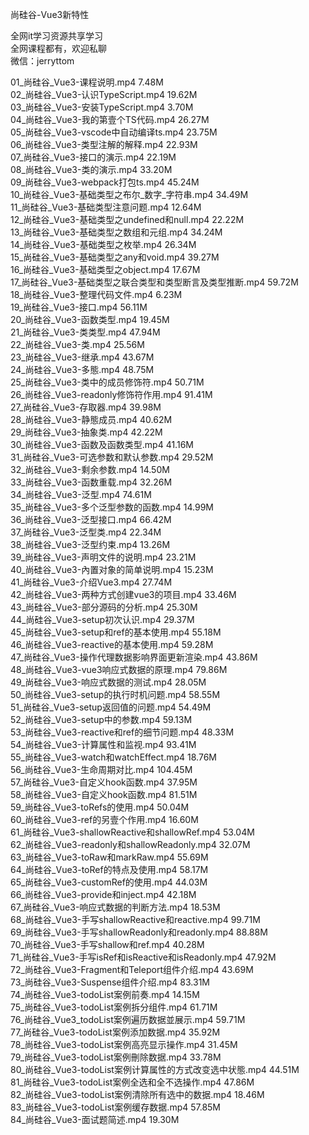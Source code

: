尚硅谷-Vue3新特性

全网it学习资源共享学习<br>全网课程都有，欢迎私聊<br>微信：jerryttom<br>

01_尚硅谷_Vue3-课程说明.mp4 7.48M<br> 02_尚硅谷_Vue3-认识TypeScript.mp4 19.62M<br> 03_尚硅谷_Vue3-安装TypeScript.mp4 3.70M<br> 04_尚硅谷_Vue3-我的第壹个TS代码.mp4 26.27M<br> 05_尚硅谷_Vue3-vscode中自动编译ts.mp4 23.75M<br> 06_尚硅谷_Vue3-类型注解的解释.mp4 22.93M<br> 07_尚硅谷_Vue3-接口的演示.mp4 22.19M<br> 08_尚硅谷_Vue3-类的演示.mp4 33.20M<br> 09_尚硅谷_Vue3-webpack打包ts.mp4 45.24M<br> 10_尚硅谷_Vue3-基础类型之布尔_数字_字符串.mp4 34.49M<br> 11_尚硅谷_Vue3-基础类型注意问题.mp4 12.64M<br> 12_尚硅谷_Vue3-基础类型之undefined和null.mp4 22.22M<br> 13_尚硅谷_Vue3-基础类型之数组和元组.mp4 34.24M<br> 14_尚硅谷_Vue3-基础类型之枚举.mp4 26.34M<br> 15_尚硅谷_Vue3-基础类型之any和void.mp4 39.27M<br> 16_尚硅谷_Vue3-基础类型之object.mp4 17.67M<br> 17_尚硅谷_Vue3-基础类型之联合类型和类型断言及类型推断.mp4 59.72M<br> 18_尚硅谷_Vue3-整理代码文件.mp4 6.23M<br> 19_尚硅谷_Vue3-接口.mp4 56.11M<br> 20_尚硅谷_Vue3-函数类型.mp4 19.45M<br> 21_尚硅谷_Vue3-类类型.mp4 47.94M<br> 22_尚硅谷_Vue3-类.mp4 25.56M<br> 23_尚硅谷_Vue3-继承.mp4 43.67M<br> 24_尚硅谷_Vue3-多態.mp4 48.75M<br> 25_尚硅谷_Vue3-类中的成员修饰符.mp4 50.71M<br> 26_尚硅谷_Vue3-readonly修饰符作用.mp4 91.41M<br> 27_尚硅谷_Vue3-存取器.mp4 39.98M<br> 28_尚硅谷_Vue3-静態成员.mp4 40.62M<br> 29_尚硅谷_Vue3-抽象类.mp4 42.22M<br> 30_尚硅谷_Vue3-函数及函数类型.mp4 41.16M<br> 31_尚硅谷_Vue3-可选参数和默认参数.mp4 29.52M<br> 32_尚硅谷_Vue3-剩余参数.mp4 14.50M<br> 33_尚硅谷_Vue3-函数重载.mp4 32.26M<br> 34_尚硅谷_Vue3-泛型.mp4 74.61M<br> 35_尚硅谷_Vue3-多个泛型参数的函数.mp4 14.99M<br> 36_尚硅谷_Vue3-泛型接口.mp4 66.42M<br> 37_尚硅谷_Vue3-泛型类.mp4 22.34M<br> 38_尚硅谷_Vue3-泛型约束.mp4 13.26M<br> 39_尚硅谷_Vue3-声明文件的说明.mp4 23.21M<br> 40_尚硅谷_Vue3-內置对象的简单说明.mp4 15.23M<br> 41_尚硅谷_Vue3-介绍Vue3.mp4 27.74M<br> 42_尚硅谷_Vue3-两种方式创建vue3的项目.mp4 33.46M<br> 43_尚硅谷_Vue3-部分源码的分析.mp4 25.30M<br> 44_尚硅谷_Vue3-setup初次认识.mp4 29.37M<br> 45_尚硅谷_Vue3-setup和ref的基本使用.mp4 55.18M<br> 46_尚硅谷_Vue3-reactive的基本使用.mp4 59.28M<br> 47_尚硅谷_Vue3-操作代理数据影响界面更新渲染.mp4 43.86M<br> 48_尚硅谷_Vue3-vue3响应式数据的原理.mp4 79.86M<br> 49_尚硅谷_Vue3-响应式数据的测试.mp4 28.05M<br> 50_尚硅谷_Vue3-setup的执行时机问题.mp4 58.55M<br> 51_尚硅谷_Vue3-setup返回值的问题.mp4 54.49M<br> 52_尚硅谷_Vue3-setup中的参数.mp4 59.13M<br> 53_尚硅谷_Vue3-reactive和ref的细节问题.mp4 48.33M<br> 54_尚硅谷_Vue3-计算属性和监视.mp4 93.41M<br> 55_尚硅谷_Vue3-watch和watchEffect.mp4 18.76M<br> 56_尚硅谷_Vue3-生命周期对比.mp4 104.45M<br> 57_尚硅谷_Vue3-自定义hook函数.mp4 37.95M<br> 58_尚硅谷_Vue3-自定义hook函数.mp4 81.51M<br> 59_尚硅谷_Vue3-toRefs的使用.mp4 50.04M<br> 60_尚硅谷_Vue3-ref的另壹个作用.mp4 16.60M<br> 61_尚硅谷_Vue3-shallowReactive和shallowRef.mp4 53.04M<br> 62_尚硅谷_Vue3-readonly和shallowReadonly.mp4 32.07M<br> 63_尚硅谷_Vue3-toRaw和markRaw.mp4 55.69M<br> 64_尚硅谷_Vue3-toRef的特点及使用.mp4 58.17M<br> 65_尚硅谷_Vue3-customRef的使用.mp4 44.03M<br> 66_尚硅谷_Vue3-provide和inject.mp4 42.18M<br> 67_尚硅谷_Vue3-响应式数据的判断方法.mp4 18.53M<br> 68_尚硅谷_Vue3-手写shallowReactive和reactive.mp4 99.71M<br> 69_尚硅谷_Vue3-手写shallowReadonly和readonly.mp4 88.88M<br> 70_尚硅谷_Vue3-手写shallow和ref.mp4 40.28M<br> 71_尚硅谷_Vue3-手写isRef和isReactive和isReadonly.mp4 47.92M<br> 72_尚硅谷_Vue3-Fragment和Teleport组件介绍.mp4 43.69M<br> 73_尚硅谷_Vue3-Suspense组件介绍.mp4 83.31M<br> 74_尚硅谷_Vue3-todoList案例前奏.mp4 14.15M<br> 75_尚硅谷_Vue3-todoList案例拆分组件.mp4 61.71M<br> 76_尚硅谷_Vue3_todoList案例遍历数据並展示.mp4 59.71M<br> 77_尚硅谷_Vue3-todoList案例添加数据.mp4 35.92M<br> 78_尚硅谷_Vue3-todoList案例高亮显示操作.mp4 31.45M<br> 79_尚硅谷_Vue3-todoList案例刪除数据.mp4 33.78M<br> 80_尚硅谷_Vue3-todoList案例计算属性的方式改变选中状態.mp4 44.51M<br> 81_尚硅谷_Vue3-todoList案例全选和全不选操作.mp4 47.86M<br> 82_尚硅谷_Vue3-todoList案例清除所有选中的数据.mp4 18.46M<br> 83_尚硅谷_Vue3-todoList案例缓存数据.mp4 57.85M<br> 84_尚硅谷_Vue3-面试题简述.mp4 19.30M